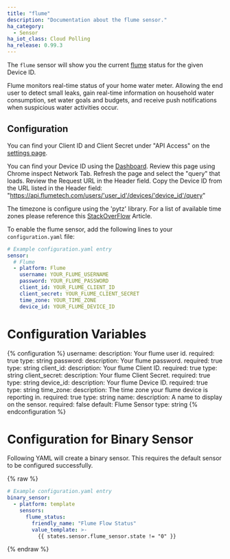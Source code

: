 ```yaml
---
title: "flume"
description: "Documentation about the flume sensor."
ha_category:
  - Sensor
ha_iot_class: Cloud Polling
ha_release: 0.99.3
---
```


The `flume` sensor will show you the current [flume](https://portal.flumetech.com/) status for the given Device ID.

Flume monitors real-time status of your home water meter. Allowing the end user to detect small leaks, gain real-time information on household water consumption, set water goals and budgets, and receive push notifications when suspicious water activities occur. 

## Configuration

You can find your Client ID and Client Secret under "API Access" on the [settings page](https://https://portal.flumetech.com/#settings). 

You can find your Device ID using the [Dashboard](https://portal.flumetech.com/#dashboard). Review this page using Chrome inspect Network Tab. Refresh the page and select the "query" that loads. Review the Request URL in the Header field. Copy the Device ID from the URL listed in the Header field: "https://api.flumetech.com/users/'user_id'/devices/'device_id'/query"

The timezone is configure using the 'pytz' library. For a list of available time zones please reference this [StackOverFlow](https://stackoverflow.com/questions/13866926/is-there-a-list-of-pytz-timezones) Article. 

To enable the flume sensor, add the following lines to your `configuration.yaml` file:

```yaml
# Example configuration.yaml entry
sensor:
  # Flume
  - platform: Flume
    username: YOUR_FLUME_USERNAME
    password: YOUR_FLUME_PASSWORD
    client_id: YOUR_FLUME_CLIENT_ID
    client_secret: YOUR_FLUME_CLIENT_SECRET
    time_zone: YOUR_TIME_ZONE
    device_id: YOUR_FLUME_DEVICE_ID
```

# Configuration Variables

{% configuration %}
username:
  description: Your flume user id.
  required: true
  type: string
password:
  description: Your flume password.
  required: true
  type: string
client_id:
  description: Your flume Client ID.
  required: true
  type: string
client_secret:
  description: Your flume Client Secret.
  required: true
  type: string
device_id:
  description: Your flume Device ID.
  required: true
  type: string
time_zone:
  description: The time zone your flume device is reporting in.
  required: true
  type: string
name:
  description: A name to display on the sensor.
  required: false
  default: Flume Sensor
  type: string
{% endconfiguration %}

# Configuration for Binary Sensor

Following YAML will create a binary sensor. This requires the default sensor to be configured successfully.

{% raw %}
```yaml
# Example configuration.yaml entry
binary_sensor:
  - platform: template
    sensors:
      flume_status:
        friendly_name: "Flume Flow Status"
        value_template: >-
          {{ states.sensor.flume_sensor.state != "0" }}
```
{% endraw %}
